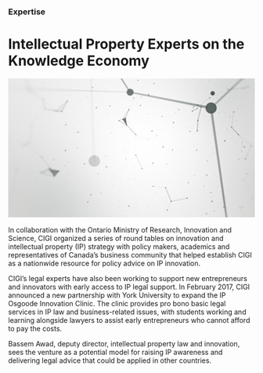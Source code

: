 ### Expertise

# Intellectual Property Experts on the Knowledge Economy

<div class="img-container">
  <img class="progressive" src="assets/slides/Slide-Still-Innovation_Knowledge.jpg" alt="">
</div>

In collaboration with the Ontario Ministry of Research, Innovation and Science, CIGI organized a series of round tables on innovation and intellectual property (IP) strategy with policy makers, academics and representatives of Canada’s business community that helped establish CIGI as a nationwide resource for policy advice on IP innovation.

CIGI’s legal experts have also been working to support new entrepreneurs and innovators with early access to IP legal support. In February 2017, CIGI announced a new partnership with York University to expand the IP Osgoode Innovation Clinic. The clinic provides pro bono basic legal services in IP law and business-related issues, with students working and learning alongside lawyers to assist early entrepreneurs who cannot afford to pay the costs.

Bassem Awad, deputy director, intellectual property law and innovation, sees the venture as a potential model for raising IP awareness and delivering legal advice that could be applied in other countries.



